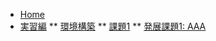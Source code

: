 * [Home](/)
* [実習編](chapter1/exercise.md "実習編")
** [環境構築](chapter1/section1/exercise1.md "環境構築")
** [課題1](chapter1/section1/problem1.md "課題1")
** [発展課題1: AAA](chapter1/section1/advanced1.md "発展課題1")